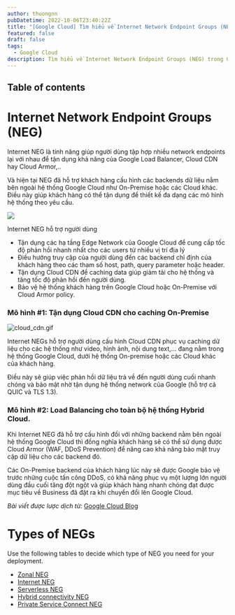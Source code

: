 ```yaml
---
author: thuongnn
pubDatetime: 2022-10-06T23:40:22Z
title: "[Google Cloud] Tìm hiểu về Internet Network Endpoint Groups (NEG)"
featured: false
draft: false
tags:
  - Google Cloud
description: Tìm hiểu về Internet Network Endpoint Groups (NEG) trong Google Cloud.
---
```


## Table of contents

# Internet Network Endpoint Groups (NEG)

Internet NEG là tính năng giúp người dùng tập hợp nhiều network endpoints lại với nhau để tận dụng khả năng của Google Load Balancer, Cloud CDN hay Cloud Armor,..

Và hiện tại NEG đã hỗ trợ khách hàng cấu hình các backends dữ liệu nằm bên ngoài hệ thống Google Cloud như On-Premise hoặc các Cloud khác. Điều này giúp khách hàng có thể tận dụng để thiết kế đa dạng các mô hình hệ thống theo yêu cầu.

![](https://storage.googleapis.com/gweb-cloudblog-publish/images/Hybrid_Cloud.max-1000x1000.jpg)

Internet NEG hỗ trợ người dùng

- Tận dụng các hạ tầng Edge Network của Google Cloud để cung cấp tốc độ phản hồi nhanh nhất cho các users từ nhiều vị trí địa lý
- Điều hướng truy cập của người dùng đến các backend chỉ định của khách hàng theo các tham số host, path, query parameter hoặc header.
- Tận dụng Cloud CDN để caching data giúp giảm tải cho hệ thống và tăng tốc độ phản hồi đến người dùng.
- Bảo vệ hệ thống khách hàng trên Google Cloud hoặc On-Premise với Cloud Armor policy.

### **Mô hình #1: Tận dụng Cloud CDN cho caching On-Premise**

![cloud_cdn.gif](https://github.com/user-attachments/assets/b3654de3-2a4b-4b2b-98a1-6259fede83df)

Internet NEGs hỗ trợ người dùng cấu hình Cloud CDN phục vụ caching dữ liệu cho các hệ thống như video, hình ảnh, nội dung text,… đang nằm trong hệ thống Google Cloud, dưới hệ thống On-premise hoặc các Cloud khác của khách hàng.

Điều này sẽ giúp việc phản hồi dữ liệu trả về đến người dùng cuối nhanh chóng và bảo mật nhờ tận dụng hệ thống network của Google (hỗ trợ cả QUIC và TLS 1.3).

### **Mô hình #2: Load Balancing cho toàn bộ hệ thống Hybrid Cloud.**

Khi Internet NEG đã hỗ trợ cấu hình đối với những backend nằm bên ngoài hệ thống Google Cloud thì đồng nghĩa khách hàng sẽ có thể sử dụng được Cloud Armor (WAF, DDoS Prevention) để nâng cao khả năng bảo mật truy cập dữ liệu cho các backend đó.

Các On-Premise backend của khách hàng lúc này sẽ được Google bảo vệ trước những cuộc tấn công DDoS, có khả năng phục vụ một lượng lớn người dùng đầu cuối tăng đột ngột và giúp khách hàng nhanh chóng đạt được mục tiêu về Business đã đặt ra khi chuyển đổi lên Google Cloud.

_Bài viết được lược dịch từ:_ [Google Cloud Blog](https://cloud.google.com/blog/products/networking/enabling-hybrid-deployments-with-cloud-cdn-and-load-balancing)

# Types of NEGs

Use the following tables to decide which type of NEG you need for your deployment.

- [Zonal NEG](https://cloud.google.com/load-balancing/docs/negs#zonal-neg)
- [Internet NEG](https://cloud.google.com/load-balancing/docs/negs#internet-neg)
- [Serverless NEG](https://cloud.google.com/load-balancing/docs/negs#serverless-neg)
- [Hybrid connectivity NEG](https://cloud.google.com/load-balancing/docs/negs#hybrid-neg)
- [Private Service Connect NEG](https://cloud.google.com/load-balancing/docs/negs#psc-neg)
